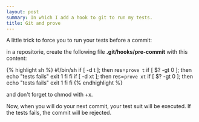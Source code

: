 ```yaml
---
layout: post
summary: In which I add a hook to git to run my tests.
title: Git and prove
---
```


A little trick to force you to run your tests before a commit:

in a repositorie, create the following file **.git/hooks/pre-commit** with this content:

{% highlight sh %}
#!/bin/sh
if [ -d t ]; then
    res=`prove t`
    if [ $? -gt 0 ]; then
    echo "tests fails"
    exit 1
    fi
fi
if [ -d xt ]; then
    res=`prove xt`
    if [ $? -gt 0 ]; then
    echo "tests fails"
    exit 1
    fi
fi
{% endhighlight %}

and don't forget to chmod with +x.

Now, when you will do your next commit, your test suit will be executed. If the tests fails, the commit will be rejected.
